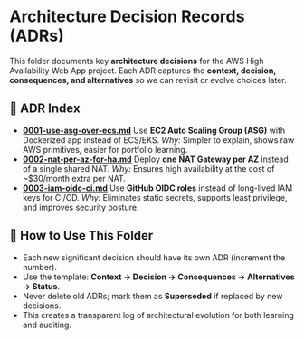 # Architecture Decision Records (ADRs)

This folder documents key **architecture decisions** for the AWS High Availability Web App project.
Each ADR captures the **context, decision, consequences, and alternatives** so we can revisit or evolve choices later.

## 📂 ADR Index

- **[0001-use-asg-over-ecs.md](./0001-use-asg-over-ecs.md)**
  Use **EC2 Auto Scaling Group (ASG)** with Dockerized app instead of ECS/EKS.
  *Why:* Simpler to explain, shows raw AWS primitives, easier for portfolio learning.
- **[0002-nat-per-az-for-ha.md](./0002-nat-per-az-for-ha.md)**
  Deploy **one NAT Gateway per AZ** instead of a single shared NAT.
  *Why:* Ensures high availability at the cost of ~$30/month extra per NAT.
- **[0003-iam-oidc-ci.md](./0003-iam-oidc-ci.md)**
  Use **GitHub OIDC roles** instead of long-lived IAM keys for CI/CD.
  *Why:* Eliminates static secrets, supports least privilege, and improves security posture.

## 🧭 How to Use This Folder

- Each new significant decision should have its own ADR (increment the number).
- Use the template: **Context → Decision → Consequences → Alternatives → Status**.
- Never delete old ADRs; mark them as **Superseded** if replaced by new decisions.
- This creates a transparent log of architectural evolution for both learning and auditing.
